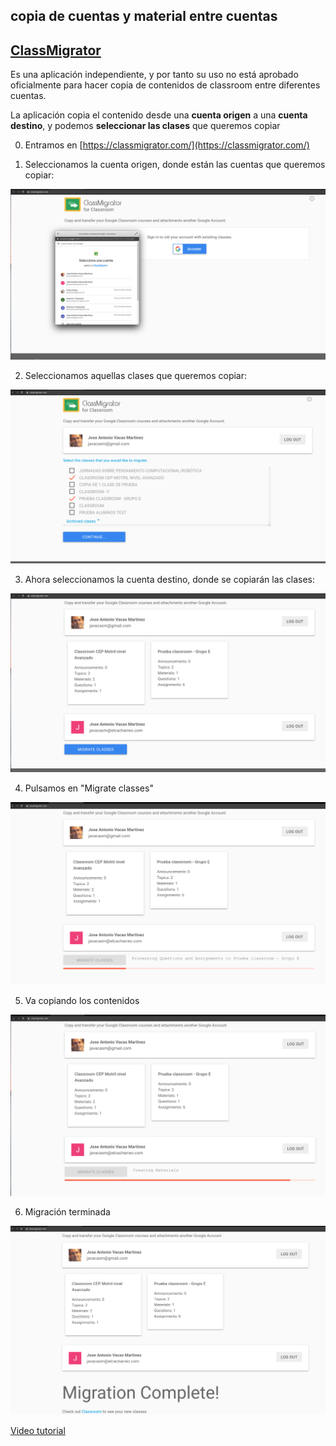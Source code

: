 ## copia de cuentas y material entre cuentas

## [ClassMigrator](https://classmigrator.com/)

Es una aplicación independiente, y por tanto su uso no está aprobado oficialmente para hacer copia de contenidos de classroom entre diferentes cuentas.

La aplicación copia el contenido desde una **cuenta origen** a una **cuenta destino**, y podemos **seleccionar las clases** que queremos copiar


0. Entramos en [https://classmigrator.com/](https://classmigrator.com/)

1. Seleccionamos la cuenta origen, donde están las cuentas que queremos copiar:

![](./images/Migracion_seleccion_cuenta_origen.png)

2. Seleccionamos aquellas clases que queremos copiar:

![](./images/Migracion_seleccion_clases.png)

3. Ahora seleccionamos la cuenta destino, donde se copiarán las clases:

![](./images/Migracion_2a_cuenta.png)

4. Pulsamos en "Migrate classes"

![](./images/Migracion20%.png)

5. Va copiando los contenidos

![](./images/migracion80%.png)

6. Migración terminada

![](./images/Migracion_final.png)

[Video tutorial](https://www.youtube.com/watch?v=eqr8HGlQ3SA)

